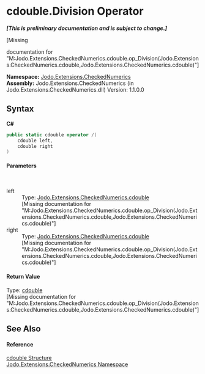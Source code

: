 # cdouble.Division Operator 
 _**\[This is preliminary documentation and is subject to change.\]**_

\[Missing <summary> documentation for "M:Jodo.Extensions.CheckedNumerics.cdouble.op_Division(Jodo.Extensions.CheckedNumerics.cdouble,Jodo.Extensions.CheckedNumerics.cdouble)"\]

**Namespace:**&nbsp;<a href="N_Jodo_Extensions_CheckedNumerics">Jodo.Extensions.CheckedNumerics</a><br />**Assembly:**&nbsp;Jodo.Extensions.CheckedNumerics (in Jodo.Extensions.CheckedNumerics.dll) Version: 1.1.0.0

## Syntax

**C#**<br />
``` C#
public static cdouble operator /(
	cdouble left,
	cdouble right
)
```


#### Parameters
&nbsp;<dl><dt>left</dt><dd>Type: <a href="T_Jodo_Extensions_CheckedNumerics_cdouble">Jodo.Extensions.CheckedNumerics.cdouble</a><br />\[Missing <param name="left"/> documentation for "M:Jodo.Extensions.CheckedNumerics.cdouble.op_Division(Jodo.Extensions.CheckedNumerics.cdouble,Jodo.Extensions.CheckedNumerics.cdouble)"\]</dd><dt>right</dt><dd>Type: <a href="T_Jodo_Extensions_CheckedNumerics_cdouble">Jodo.Extensions.CheckedNumerics.cdouble</a><br />\[Missing <param name="right"/> documentation for "M:Jodo.Extensions.CheckedNumerics.cdouble.op_Division(Jodo.Extensions.CheckedNumerics.cdouble,Jodo.Extensions.CheckedNumerics.cdouble)"\]</dd></dl>

#### Return Value
Type: <a href="T_Jodo_Extensions_CheckedNumerics_cdouble">cdouble</a><br />\[Missing <returns> documentation for "M:Jodo.Extensions.CheckedNumerics.cdouble.op_Division(Jodo.Extensions.CheckedNumerics.cdouble,Jodo.Extensions.CheckedNumerics.cdouble)"\]

## See Also


#### Reference
<a href="T_Jodo_Extensions_CheckedNumerics_cdouble">cdouble Structure</a><br /><a href="N_Jodo_Extensions_CheckedNumerics">Jodo.Extensions.CheckedNumerics Namespace</a><br />